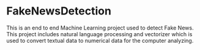 # FakeNewsDetection
This is an end to end Machine Learning project used to detect Fake News. This project includes natural language processing and vectorizer which is used to convert textual data to numerical data for the computer analyzing. 
